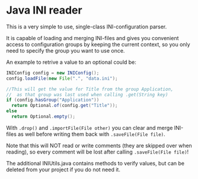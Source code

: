 # Java INI reader
This is a very simple to use, single-class INI-configuration parser.

It is capable of loading and merging INI-files and gives you convenient access to configuration groups by keeping the current context, so you only need to specify the group you want to use once.

An example to retrive a value to an optional could be:
```java
INIConfig config = new INIConfig();
config.loadFile(new File(".", "data.ini");

//This will get the value for Title from the group Application,
//  as that group was last used when calling .get(String key)
if (config.hasGroup("Application"))
  return Optional.of(config.get("Title"));
else
  return Optional.empty();
```

With `.drop()` and `.importFile(File other)` you can clear and merge INI-files as well before writing them back with `.saveFile(File file)`.

Note that this will NOT read or write comments (they are skipped over when reading), so every comment will be lost after calling `.saveFile(File file)`!

The additional INIUtils.java contains methods to verify values, but can be deleted from your project if you do not need it.
